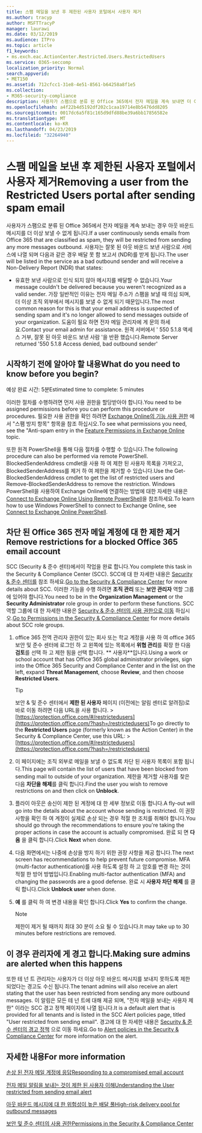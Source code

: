 ```yaml
---
title: 스팸 메일을 보낸 후 제한된 사용자 포털에서 사용자 제거
ms.author: tracyp
author: MSFTTracyP
manager: laurawi
ms.date: 03/12/2019
ms.audience: ITPro
ms.topic: article
f1_keywords:
- ms.exch.eac.ActionCenter.Restricted.Users.RestrictedUsers
ms.service: O365-seccomp
localization_priority: Normal
search.appverid:
- MET150
ms.assetid: 712cfcc1-31e8-4e51-8561-b64258a8f1e5
ms.collection:
- M365-security-compliance
description: 사용자가 스팸으로 분류 된 Office 365에서 전자 메일을 계속 보내면 더 이상 메시지를 보낼 수 없게 됩니다.
ms.openlocfilehash: a4f22b4d5192df202c1caa19714e8b5476dd8205
ms.sourcegitcommit: 0017dc6a5f81c165d9dfd88be39a6bb17856582e
ms.translationtype: MT
ms.contentlocale: ko-KR
ms.lasthandoff: 04/23/2019
ms.locfileid: "32264940"
---
```

# <a name="removing-a-user-from-the-restricted-users-portal-after-sending-spam-email"></a><span data-ttu-id="ef7e2-103">스팸 메일을 보낸 후 제한된 사용자 포털에서 사용자 제거</span><span class="sxs-lookup"><span data-stu-id="ef7e2-103">Removing a user from the Restricted Users portal after sending spam email</span></span>

<span data-ttu-id="ef7e2-104">사용자가 스팸으로 분류 된 Office 365에서 전자 메일을 계속 보내는 경우 아웃 바운드 메시지를 더 이상 보낼 수 없게 됩니다.</span><span class="sxs-lookup"><span data-stu-id="ef7e2-104">If a user continuously sends emails from Office 365 that are classified as spam, they will be restricted from sending any more messages outbound.</span></span> <span data-ttu-id="ef7e2-105">사용자는 잘못 된 아웃 바운드 보낸 사람으로 서비스에 나열 되며 다음과 같은 경우 배달 못 함 보고서 (NDR)를 받게 됩니다.</span><span class="sxs-lookup"><span data-stu-id="ef7e2-105">The user will be listed in the service as a bad outbound sender and will receive a Non-Delivery Report (NDR) that states:</span></span>

- <span data-ttu-id="ef7e2-106">유효한 보낸 사람으로 인식 되지 않아 메시지를 배달할 수 없습니다.</span><span class="sxs-lookup"><span data-stu-id="ef7e2-106">Your message couldn't be delivered because you weren't recognized as a valid sender.</span></span> <span data-ttu-id="ef7e2-107">가장 일반적인 이유는 전자 메일 주소가 스팸을 보낼 때 의심 되며, 더 이상 조직 외부에서 메시지를 보낼 수 없게 되기 때문입니다.</span><span class="sxs-lookup"><span data-stu-id="ef7e2-107">The most common reason for this is that your email address is suspected of sending spam and it's no longer allowed to send messages outside of your organization.</span></span> <span data-ttu-id="ef7e2-108">도움이 필요 하면 전자 메일 관리자에 게 문의 하세요.</span><span class="sxs-lookup"><span data-stu-id="ef7e2-108">Contact your email admin for assistance.</span></span> <span data-ttu-id="ef7e2-109">원격 서버에서 ' 550 5.1.8 액세스 거부, 잘못 된 아웃 바운드 보낸 사람 '을 반환 했습니다.</span><span class="sxs-lookup"><span data-stu-id="ef7e2-109">Remote Server returned '550 5.1.8 Access denied, bad outbound sender'</span></span>

## <a name="what-do-you-need-to-know-before-you-begin"></a><span data-ttu-id="ef7e2-110">시작하기 전에 알아야 할 내용</span><span class="sxs-lookup"><span data-stu-id="ef7e2-110">What do you need to know before you begin?</span></span>
<span data-ttu-id="ef7e2-111"><a name="sectionSection0"> </a></span><span class="sxs-lookup"><span data-stu-id="ef7e2-111"></span></span>

<span data-ttu-id="ef7e2-112">예상 완료 시간: 5분</span><span class="sxs-lookup"><span data-stu-id="ef7e2-112">Estimated time to complete: 5 minutes</span></span>
  
<span data-ttu-id="ef7e2-113">이러한 절차를 수행하려면 먼저 사용 권한을 할당받아야 합니다.</span><span class="sxs-lookup"><span data-stu-id="ef7e2-113">You need to be assigned permissions before you can perform this procedure or procedures.</span></span> <span data-ttu-id="ef7e2-114">필요한 사용 권한을 확인 하려면 [Exchange Online의 기능 사용 권한](http://technet.microsoft.com/library/15073ce1-0917-403b-8839-02a2ebc96e16.aspx) 에서 "스팸 방지 항목" 항목을 참조 하십시오.</span><span class="sxs-lookup"><span data-stu-id="ef7e2-114">To see what permissions you need, see the "Anti-spam entry in the [Feature Permissions in Exchange Online](http://technet.microsoft.com/library/15073ce1-0917-403b-8839-02a2ebc96e16.aspx) topic.</span></span>

<span data-ttu-id="ef7e2-115">또한 원격 PowerShell을 통해 다음 절차를 수행할 수 있습니다.</span><span class="sxs-lookup"><span data-stu-id="ef7e2-115">The following procedure can also be performed via remote PowerShell.</span></span> <span data-ttu-id="ef7e2-116">BlockedSenderAddress cmdlet을 사용 하 여 제한 된 사용자 목록을 가져오고, BlockedSenderAddress를 제거 하 여 제한을 제거할 수 있습니다.</span><span class="sxs-lookup"><span data-stu-id="ef7e2-116">Use the Get-BlockedSenderAddress cmdlet to get the list of restricted users and Remove-BlockedSenderAddress to remove the restriction.</span></span> <span data-ttu-id="ef7e2-117">Windows PowerShell을 사용하여 Exchange Online에 연결하는 방법에 대한 자세한 내용은 [Connect to Exchange Online Using Remote PowerShell](https://go.microsoft.com/fwlink/p/?linkid=396554)을 참조하세요.</span><span class="sxs-lookup"><span data-stu-id="ef7e2-117">To learn how to use Windows PowerShell to connect to Exchange Online, see [Connect to Exchange Online PowerShell](https://go.microsoft.com/fwlink/p/?linkid=396554).</span></span>

## <a name="remove-restrictions-for-a-blocked-office-365-email-account"></a><span data-ttu-id="ef7e2-118">차단 된 Office 365 전자 메일 계정에 대 한 제한 제거</span><span class="sxs-lookup"><span data-stu-id="ef7e2-118">Remove restrictions for a blocked Office 365 email account</span></span>

<span data-ttu-id="ef7e2-119">SCC (Security & 준수 센터)에서이 작업을 완료 합니다.</span><span class="sxs-lookup"><span data-stu-id="ef7e2-119">You complete this task in the Security & Compliance Center (SCC).</span></span> <span data-ttu-id="ef7e2-120">SCC에 대 한 자세한 내용은 [Security & 준수 센터를](go-to-the-securitycompliance-center.md) 참조 하세요.</span><span class="sxs-lookup"><span data-stu-id="ef7e2-120">[Go to the Security & Compliance Center](go-to-the-securitycompliance-center.md) for more details about SCC.</span></span> <span data-ttu-id="ef7e2-121">이러한 기능을 수행 하려면 **조직 관리** 또는 **보안 관리자** 역할 그룹에 있어야 합니다.</span><span class="sxs-lookup"><span data-stu-id="ef7e2-121">You need to be in the **Organization Management** or the **Security Administrator** role group in order to perform these functions.</span></span> <span data-ttu-id="ef7e2-122">SCC 역할 그룹에 대 한 자세한 내용은 [Security & 준수 센터의 사용 권한으로 이동](permissions-in-the-security-and-compliance-center.md) 하십시오.</span><span class="sxs-lookup"><span data-stu-id="ef7e2-122">[Go to Permissions in the Security & Compliance Center](permissions-in-the-security-and-compliance-center.md) for more details about SCC role groups.</span></span>

1. <span data-ttu-id="ef7e2-123">office 365 전역 관리자 권한이 있는 회사 또는 학교 계정을 사용 하 여 office 365 보안 및 준수 센터에 로그인 하 고 왼쪽에 있는 목록에서 **위협 관리**를 확장 한 다음 **검토**를 선택 하 고 제한 됨을 선택 합니다. \*\* 사용자\*\*입니다.</span><span class="sxs-lookup"><span data-stu-id="ef7e2-123">Using a work or school account that has Office 365 global administrator privileges, sign into the Office 365 Security and Compliance Center and in the list on the left, expand **Threat Management**, choose **Review**, and then choose **Restricted Users**.</span></span>
    
    > [!TIP]
    > <span data-ttu-id="ef7e2-124">보안 &amp; 및 준수 센터에서 **제한 된 사용자** 페이지 (이전에는 알림 센터로 알려짐)로 바로 이동 하려면 다음 URL을 사용 합니다. >[https://protection.office.com/#/restrictedusers](https://protection.office.com/?hash=/restrictedusers)</span><span class="sxs-lookup"><span data-stu-id="ef7e2-124">To go directly to the **Restricted Users** page (formerly known as the Action Center) in the Security &amp; Compliance Center, use this URL: > [https://protection.office.com/#/restrictedusers](https://protection.office.com/?hash=/restrictedusers)</span></span>

2. <span data-ttu-id="ef7e2-125">이 페이지에는 조직 외부로 메일을 보낼 수 없도록 차단 된 사용자 목록이 포함 됩니다.</span><span class="sxs-lookup"><span data-stu-id="ef7e2-125">This page will contain the list of users that have been blocked from sending mail to outside of your organization.</span></span>  <span data-ttu-id="ef7e2-126">제한을 제거할 사용자를 찾은 다음 **차단을 해제**를 클릭 합니다.</span><span class="sxs-lookup"><span data-stu-id="ef7e2-126">Find the user you wish to remove restrictions on and then click on **Unblock**.</span></span>

3. <span data-ttu-id="ef7e2-127">플라이 아웃은 송신이 제한 된 계정에 대 한 세부 정보로 이동 합니다.</span><span class="sxs-lookup"><span data-stu-id="ef7e2-127">A fly-out will go into the details about the account whose sending is restricted.</span></span> <span data-ttu-id="ef7e2-128">이 권장 사항을 확인 하 여 계정이 실제로 손상 되는 경우 적절 한 조치를 취해야 합니다.</span><span class="sxs-lookup"><span data-stu-id="ef7e2-128">You should go through the recommendations to ensure you're taking the proper actions in case the account is actually compromised.</span></span> <span data-ttu-id="ef7e2-129">완료 되 면 **다음** 을 클릭 합니다.</span><span class="sxs-lookup"><span data-stu-id="ef7e2-129">Click **Next** when done.</span></span>

4. <span data-ttu-id="ef7e2-130">다음 화면에서는 나중에 손상을 방지 하기 위한 권장 사항을 제공 합니다.</span><span class="sxs-lookup"><span data-stu-id="ef7e2-130">The next screen has recommendations to help prevent future compromise.</span></span> <span data-ttu-id="ef7e2-131">MFA (multi-factor authentication)를 사용 하도록 설정 하 고 암호를 변경 하는 것이 적절 한 방어 방법입니다.</span><span class="sxs-lookup"><span data-stu-id="ef7e2-131">Enabling multi-factor authentication (MFA) and changing the passwords are a good defense.</span></span> <span data-ttu-id="ef7e2-132">완료 시 **사용자 차단 해제** 를 클릭 합니다.</span><span class="sxs-lookup"><span data-stu-id="ef7e2-132">Click **Unblock user** when done.</span></span>

5. <span data-ttu-id="ef7e2-133">**예** 를 클릭 하 여 변경 내용을 확인 합니다.</span><span class="sxs-lookup"><span data-stu-id="ef7e2-133">Click **Yes** to confirm the change.</span></span>

    > [!NOTE]
    > <span data-ttu-id="ef7e2-134">제한이 제거 될 때까지 최대 30 분이 소요 될 수 있습니다.</span><span class="sxs-lookup"><span data-stu-id="ef7e2-134">It may take up to 30 minutes before restrictions are removed.</span></span> 

## <a name="making-sure-admins-are-alerted-when-this-happens"></a><span data-ttu-id="ef7e2-135">이 경우 관리자에 게 경고 합니다.</span><span class="sxs-lookup"><span data-stu-id="ef7e2-135">Making sure admins are alerted when this happens</span></span>

<span data-ttu-id="ef7e2-136">또한 테 넌 트 관리자는 사용자가 더 이상 아웃 바운드 메시지를 보내지 못하도록 제한 되었다는 경고도 수신 됩니다.</span><span class="sxs-lookup"><span data-stu-id="ef7e2-136">The tenant admins will also receive an alert stating that the user has been restricted from sending any more outbound messages.</span></span> <span data-ttu-id="ef7e2-137">이 알림은 모든 테 넌 트에 대해 제공 되며, "전자 메일을 보내는 사용자 제한" 이라는 SCC 경고 정책 페이지에 나열 됩니다.</span><span class="sxs-lookup"><span data-stu-id="ef7e2-137">It is a default alert that is provided for all tenants and is listed in the SCC Alert policies page, titled "User restricted from sending email".</span></span> <span data-ttu-id="ef7e2-138">경고에 대 한 자세한 내용은 [Security & 준수 센터의 경고 정책](https://docs.microsoft.com/en-us/office365/securitycompliance/alert-policies) 으로 이동 하세요.</span><span class="sxs-lookup"><span data-stu-id="ef7e2-138">Go to [Alert policies in the Security & Compliance Center](https://docs.microsoft.com/en-us/office365/securitycompliance/alert-policies) for more information on the alert.</span></span>

## <a name="for-more-information"></a><span data-ttu-id="ef7e2-139">자세한 내용</span><span class="sxs-lookup"><span data-stu-id="ef7e2-139">For more information</span></span>

[<span data-ttu-id="ef7e2-140">손상 된 전자 메일 계정에 응답</span><span class="sxs-lookup"><span data-stu-id="ef7e2-140">Responding to a compromised email account</span></span>](responding-to-a-compromised-email-account.md)

[<span data-ttu-id="ef7e2-141">전자 메일 알림을 보내는 것이 제한 된 사용자 이해</span><span class="sxs-lookup"><span data-stu-id="ef7e2-141">Understanding the User restricted from sending email alert</span></span>](https://docs.microsoft.com/en-us/office365/securitycompliance/alert-policies)

[<span data-ttu-id="ef7e2-142">아웃 바운드 메시지에 대 한 위험성이 높은 배달 풀</span><span class="sxs-lookup"><span data-stu-id="ef7e2-142">High-risk delivery pool for outbound messages</span></span>](high-risk-delivery-pool-for-outbound-messages.md)

[<span data-ttu-id="ef7e2-143">보안 및 준수 센터의 사용 권한</span><span class="sxs-lookup"><span data-stu-id="ef7e2-143">Permissions in the Security & Compliance Center</span></span>](permissions-in-the-security-and-compliance-center.md)
